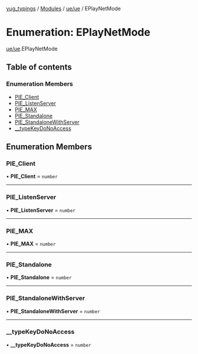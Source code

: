 [yug_typings](../README.md) / [Modules](../modules.md) / [ue/ue](../modules/ue_ue.md) / EPlayNetMode

# Enumeration: EPlayNetMode

[ue/ue](../modules/ue_ue.md).EPlayNetMode

## Table of contents

### Enumeration Members

- [PIE\_Client](ue_ue.EPlayNetMode.md#pie_client)
- [PIE\_ListenServer](ue_ue.EPlayNetMode.md#pie_listenserver)
- [PIE\_MAX](ue_ue.EPlayNetMode.md#pie_max)
- [PIE\_Standalone](ue_ue.EPlayNetMode.md#pie_standalone)
- [PIE\_StandaloneWithServer](ue_ue.EPlayNetMode.md#pie_standalonewithserver)
- [\_\_typeKeyDoNoAccess](ue_ue.EPlayNetMode.md#__typekeydonoaccess)

## Enumeration Members

### PIE\_Client

• **PIE\_Client** = `number`

___

### PIE\_ListenServer

• **PIE\_ListenServer** = `number`

___

### PIE\_MAX

• **PIE\_MAX** = `number`

___

### PIE\_Standalone

• **PIE\_Standalone** = `number`

___

### PIE\_StandaloneWithServer

• **PIE\_StandaloneWithServer** = `number`

___

### \_\_typeKeyDoNoAccess

• **\_\_typeKeyDoNoAccess** = `number`
